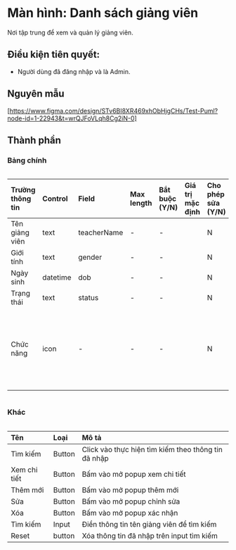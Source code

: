 # Màn hình: Danh sách giảng viên
Nơi tập trung để xem và quản lý giảng viên.

## Điều kiện tiên quyết:

- Người dùng đã đăng nhập và là Admin.

## Nguyên mẫu
[https://www.figma.com/design/STv6BI8XR469xhObHjgCHs/Test-Puml?node-id=1-22943&t=wrQJFoVLqh8Cg2iN-0]

## Thành phần

### Bảng chính

<div style="overflow-x:auto">

| Trường thông tin | Control  | Field       | Max length | Bắt buộc (Y/N) | Giá trị mặc định | Cho phép sửa (Y/N) | Mô tả                                      |
| :--------------- | :------- | :---------- | :--------- | :------------- | :--------------- | :----------------- | :----------------------------------------- |
| Tên giảng viên    | text     | teacherName | -          | -              |                  | N                  |                                            |
| Giới tính        | text     | gender      | -          | -              |                  | N                  |                                            |
| Ngày sinh        | datetime | dob         | -          | -              |                  | N                  |                                            |
| Trạng thái       | text     | status      | -          | -              |                  | N                  |                                            |
| Chức năng        | icon     | -           | -          | -              |                  | N                  | Click vao hien thi danh sách nut chuc nang |

</div>

### Khác

<div style="overflow-x:auto">

| Tên                  | Loại   | Mô tả                                               |
| :------------------- | :----- | :-------------------------------------------------- |
| Tìm kiếm             | Button | Click vào thực hiện tìm kiếm theo thông tin đã nhập |
| Xem chi tiết         | Button | Bấm vào mở popup xem chi tiết                       |
| Thêm mới             | Button | Bấm vào mở popup thêm mới                           |
| Sửa                  | Button | Bấm vào mở popup chỉnh sửa                          |
| Xóa                  | Button | Bấm vào mở popup xác nhận                           |
| Tìm kiếm             | Input  | Điền thông tin tên giảng viên để tìm kiếm            |
| Reset                | button | Xóa thông tin đã nhập trên input tìm kiếm           |

</div>

